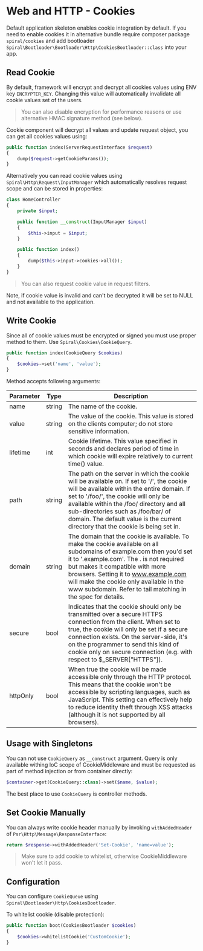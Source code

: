 # Web and HTTP - Cookies
Default application skeleton enables cookie integration by default. If you need to enable cookies it in alternative bundle
require composer package `spiral/cookies` and add bootloader `Spiral\Bootloader\Bootloader\Http\CookiesBootloader::class` 
into your app.

## Read Cookie
By default, framework will encrypt and decrypt all cookies values using ENV key `ENCRYPTER_KEY`. Changing this value will
automatically invalidate all cookie values set of the users.

> You can also disable encryption for performance reasons or use alternative HMAC signature method (see below). 

Cookie component will decrypt all values and update request object, you can get all cookies values using:

```php
public function index(ServerRequestInterface $request)
{
    dump($request->getCookieParams());
}
```

Alternatively you can read cookie values using `Spiral\Http\Request\InputManager` which automatically resolves request
scope and can be stored in properties:

```php
class HomeController
{
    private $input;

    public function __construct(InputManager $input)
    {
        $this->input = $input;
    }

    public function index()
    {
        dump($this->input->cookies->all());
    }
}
```

> You can also request cookie value in request filters.

Note, if cookie value is invalid and can't be decrypted it will be set to NULL and not available to the application. 

## Write Cookie
Since all of cookie values must be encrypted or signed you must use proper method to them. Use `Spiral\Cookies\CookieQuery`.

```php
public function index(CookieQuery $cookies)
{
    $cookies->set('name', 'value');
}
```

Method accepts following arguments: 

Parameter | Type | Description
--- | --- | ---
name | string | The name of the cookie.
value |  string | The value of the cookie. This value is stored on the clients computer; do not store sensitive information.
lifetime | int | Cookie lifetime. This value specified in seconds and declares period of time in which cookie will expire relatively to current time() value.
path | string | The path on the server in which the cookie will be available on. If set to '/', the cookie will be available within the entire domain. If set to '/foo/', the cookie will only be available within the /foo/ directory and all sub-directories such as /foo/bar/ of domain. The default value is the current directory that the cookie is being set in.
domain | string | The domain that the cookie is available. To make the cookie available on all subdomains of example.com then you'd set it to '.example.com'. The . is not required but makes it compatible with more browsers. Setting it to www.example.com will make the cookie only available in the www subdomain. Refer to tail matching in the spec for details.
secure | bool | Indicates that the cookie should only be transmitted over a secure HTTPS connection from the client. When set to true, the cookie will only be set if a secure connection exists. On the server-side, it's on the programmer to send this kind of cookie only on secure connection (e.g. with respect to $_SERVER["HTTPS"]).
httpOnly | bool | When true the cookie will be made accessible only through the HTTP protocol. This means that the cookie won't be accessible by scripting languages, such as JavaScript. This setting can effectively help to reduce identity theft through XSS attacks (although it is not supported by all browsers).

## Usage with Singletons
You can not use `CookieQuery` as `__construct` argument. Query is only available withing IoC scope of CookieMiddleware
and must be requested as part of method injection or from container directly:

```php
$container->get(CookieQuery::class)->set($name, $value);
```

The best place to use `CookieQuery` is controller methods.

## Set Cookie Manually
You can always write cookie header manually by invoking `withAddedHeader` of `Psr\Http\Message\ResponseInterface`:

```php
return $response->withAddedHeader('Set-Cookie', 'name=value');
```

> Make sure to add cookie to whitelist, otherwise CookieMiddleware won't let it pass.

## Configuration
You can configure `CookieQueue` using `Spiral\Bootloader\Http\CookiesBootloader`.

To whitelist cookie (disable protection):

```php
public function boot(CookiesBootloader $cookies) 
{
    $cookies->whitelistCookie('CustomCookie');
}
```